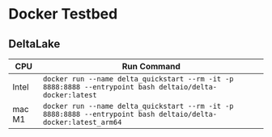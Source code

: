 # Docker Testbed

## DeltaLake

|CPU|Run Command|
|--|--|
|Intel|`docker run --name delta_quickstart --rm -it -p 8888:8888 --entrypoint bash deltaio/delta-docker:latest`|
|mac M1|`docker run --name delta_quickstart --rm -it -p 8888:8888 --entrypoint bash deltaio/delta-docker:latest_arm64`|
